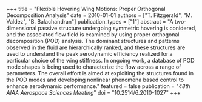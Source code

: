 +++
title = "Flexible Hovering Wing Motions: Proper Orthogonal Decomposition Analysis"
date = 2010-01-01
authors = ["T. Fitzgerald", "M. Valdez", "B. Balachandran"]
publication_types = ["1"]
abstract = "A two-dimensional passive structure undergoing symmetric hovering is conidered, and the associated flow field is examined by using proper orthogonal decomposition (POD) analysis.  The dominant structures and patterns observed in the fluid are hierarchically ranked, and these structures are used to understand the peak aerodynamic efficiency realized for a particular choice of the wing stiffness.  In ongoing work, a database of POD mode shapes is being used to characterize the flow across a range of parameters.  The overall effort is aimed at exploiting the structures found in the POD modes and developing nonlinear phenomena based control to enhance aerodynamic performance."
featured = false
publication = "*48th AIAA Aerospace Sciences Meeting*"
doi = "10.2514/6.2010-1027"
+++

